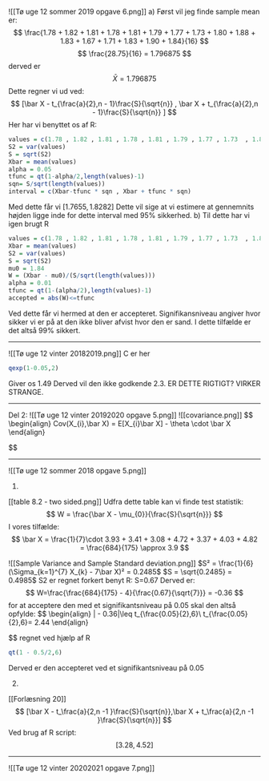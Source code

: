 ![[Tø uge 12 sommer 2019 opgave 6.png]]
a)
Først vil jeg finde sample mean er:
$$
\frac{1.78 + 1.82 + 1.81 + 1.78 + 1.81 + 1.79 + 1.77 + 1.73  + 1.80  +  1.88  +  1.83  +  1.67  +  1.71 +  1.83  +  1.90  +  1.84}{16}
$$
$$
\frac{28.75}{16} =  1.796875
$$
derved er
$$
\bar X = 1.796875
$$
Dette regner vi ud ved:
$$
[\bar X  -  t_{\frac{a}{2},n - 1}\frac{S}{\sqrt{n}} , \bar X  + t_{\frac{a}{2},n - 1}\frac{S}{\sqrt{n}} ]
$$
Her har vi benyttet os af R:
```R
values = c(1.78 , 1.82 , 1.81 , 1.78 , 1.81 , 1.79 , 1.77 , 1.73  , 1.80  ,  1.88  ,  1.83  ,  1.67  ,  1.71 ,  1.83  ,  1.90  ,  1.84)  
S2 = var(values)  
S = sqrt(S2)  
Xbar = mean(values)  
alpha = 0.05  
tfunc = qt(1-alpha/2,length(values)-1)  
sqn= S/sqrt(length(values))  
interval = c(Xbar-tfunc * sqn , Xbar + tfunc * sqn)
```

Med dette får vi 
$[1.7655,1.8282]$
Dette vil sige at vi estimere at gennemnits højden ligge inde for dette interval med 95% sikkerhed.
 b)
 Til dette har vi igen brugt R
 ```R
 values = c(1.78 , 1.82 , 1.81 , 1.78 , 1.81 , 1.79 , 1.77 , 1.73  , 1.80  ,  1.88  ,  1.83  ,  1.67  ,  1.71 ,  1.83  ,  1.90  ,  1.84)  
Xbar = mean(values)  
S2 = var(values)  
S = sqrt(S2)  
mu0 = 1.84  
W = (Xbar - mu0)/(S/sqrt(length(values)))  
alpha = 0.01  
tfunc = qt(1-(alpha/2),length(values)-1)  
accepted = abs(W)<=tfunc
 ```
 Ved dette får vi hermed at den er accepteret. Signifikansniveau angiver hvor sikker vi er på at den ikke bliver afvist hvor den er sand. I dette tilfælde er det altså 99% sikkert.
 ___
 ![[Tø uge 12 vinter 20182019.png]]
 C er her
 ```R
 qexp(1-0.05,2)
 ```
 Giver os 1.49
 Derved vil den ikke godkende 2.3.
 ER DETTE RIGTIGT? VIRKER STRANGE.
___
Del 2:
![[Tø uge 12 vinter 20192020 opgave 5.png]]
![[covariance.png]]
$$
\begin{align}
Cov(X_{i},\bar X) = E[X_{i}\bar X]  - \theta \cdot \bar X 
\end{align}

$$
___
![[Tø uge 12 sommer 2018 opgave 5.png]]

1)
[[table 8.2 - two sided.png]]
Udfra dette table kan vi finde test statistik:
$$
W = \frac{\bar X  -  \mu_{0}}{\frac{S}{\sqrt{n}}}
$$
I vores tilfælde:
$$
\bar X = \frac{1}{7}\cdot 3.93 + 3.41  +  3.08  +  4.72  +  3.37  +  4.03  +  4.82 = \frac{684}{175} \approx 3.9
$$

![[Sample Variance and Sample Standard deviation.png]]
$S² = \frac{1}{6}(\Sigma_{k=1}^{7} X_{k} - 7\bar X)² = 0.2485$ 
$S = \sqrt{0.2485} = 0.4985$
S2 er regnet forkert benyt R: S=0.67
Derved er:
$$
W=\frac{\frac{684}{175} - 4}{\frac{0.67}{\sqrt{7}}} = -0.36
$$
for at acceptere den med et signifikantsniveau på 0.05 skal den altså opfylde:
$$
\begin{align}
| - 0.36|\leq t_{\frac{0.05}{2},6}\\
t_{\frac{0.05}{2},6}= 2.44
\end{align}

$$
regnet ved hjælp af R
```R
qt(1 - 0.5/2,6)
```

Derved er den accepteret ved et signifikantsniveau på 0.05

2)
[[Forlæsning 20]]
$$
[\bar X  -  t_\frac{a}{2,n -1 }\frac{S}{\sqrt{n}},\bar X   +   t_\frac{a}{2,n -1 }\frac{S}{\sqrt{n}}]
$$
Ved brug af R script:
$$[3.28,4.52]$$


___
![[Tø uge 12 vinter 20202021 opgave 7.png]]
